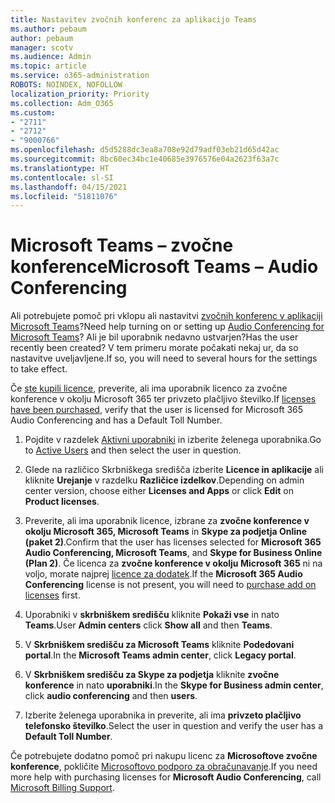 ```yaml
---
title: Nastavitev zvočnih konferenc za aplikacijo Teams
ms.author: pebaum
author: pebaum
manager: scotv
ms.audience: Admin
ms.topic: article
ms.service: o365-administration
ROBOTS: NOINDEX, NOFOLLOW
localization_priority: Priority
ms.collection: Adm_O365
ms.custom:
- "2711"
- "2712"
- "9000766"
ms.openlocfilehash: d5d5288dc3ea8a708e92d79adf03eb21d65d42ac
ms.sourcegitcommit: 8bc60ec34bc1e40685e3976576e04a2623f63a7c
ms.translationtype: HT
ms.contentlocale: sl-SI
ms.lasthandoff: 04/15/2021
ms.locfileid: "51811076"
---
```

# <a name="microsoft-teams--audio-conferencing"></a><span data-ttu-id="90f90-102">Microsoft Teams – zvočne konference</span><span class="sxs-lookup"><span data-stu-id="90f90-102">Microsoft Teams – Audio Conferencing</span></span>

<span data-ttu-id="90f90-103">Ali potrebujete pomoč pri vklopu ali nastavitvi [zvočnih konferenc v aplikaciji Microsoft Teams](https://docs.microsoft.com/microsoftteams/set-up-audio-conferencing-in-teams)?</span><span class="sxs-lookup"><span data-stu-id="90f90-103">Need help turning on or setting up [Audio Conferencing for Microsoft Teams](https://docs.microsoft.com/microsoftteams/set-up-audio-conferencing-in-teams)?</span></span>  <span data-ttu-id="90f90-104">Ali je bil uporabnik nedavno ustvarjen?</span><span class="sxs-lookup"><span data-stu-id="90f90-104">Has the user recently been created?</span></span> <span data-ttu-id="90f90-105">V tem primeru morate počakati nekaj ur, da so nastavitve uveljavljene.</span><span class="sxs-lookup"><span data-stu-id="90f90-105">If so, you will need to several hours for the settings to take effect.</span></span>

<span data-ttu-id="90f90-106">Če [ste kupili licence](https://docs.microsoft.com/microsoftteams/set-up-audio-conferencing-in-teams#step-2-get-and-assign-licenses), preverite, ali ima uporabnik licenco za zvočne konference v okolju Microsoft 365 ter privzeto plačljivo številko.</span><span class="sxs-lookup"><span data-stu-id="90f90-106">If [licenses have been purchased](https://docs.microsoft.com/microsoftteams/set-up-audio-conferencing-in-teams#step-2-get-and-assign-licenses), verify that the user is licensed for Microsoft 365 Audio Conferencing and has a Default Toll Number.</span></span>

1. <span data-ttu-id="90f90-107">Pojdite v razdelek [Aktivni uporabniki](https://admin.microsoft.com/Adminportal/Home?source=applauncher#/users) in izberite želenega uporabnika.</span><span class="sxs-lookup"><span data-stu-id="90f90-107">Go to [Active Users](https://admin.microsoft.com/Adminportal/Home?source=applauncher#/users) and then select the user in question.</span></span>

2. <span data-ttu-id="90f90-108">Glede na različico Skrbniškega središča izberite **Licence in aplikacije** ali kliknite **Urejanje** v razdelku **Različice izdelkov**.</span><span class="sxs-lookup"><span data-stu-id="90f90-108">Depending on admin center version, choose either **Licenses and Apps** or click **Edit** on **Product licenses**.</span></span>

3. <span data-ttu-id="90f90-109">Preverite, ali ima uporabnik licence, izbrane za **zvočne konference v okolju Microsoft 365, Microsoft Teams** in **Skype za podjetja Online (paket 2)**.</span><span class="sxs-lookup"><span data-stu-id="90f90-109">Confirm that the user has licenses selected for **Microsoft 365 Audio Conferencing, Microsoft Teams**, and **Skype for Business Online (Plan 2)**.</span></span> <span data-ttu-id="90f90-110">Če licenca za **zvočne konference v okolju Microsoft 365** ni na voljo, morate najprej [licence za dodatek](https://docs.microsoft.com/microsoftteams/teams-add-on-licensing/microsoft-teams-add-on-licensing?tabs=small-business).</span><span class="sxs-lookup"><span data-stu-id="90f90-110">If the **Microsoft 365 Audio Conferencing** license is not present, you will need to [purchase add on licenses](https://docs.microsoft.com/microsoftteams/teams-add-on-licensing/microsoft-teams-add-on-licensing?tabs=small-business) first.</span></span>

4. <span data-ttu-id="90f90-111">Uporabniki v **skrbniškem središču** kliknite **Pokaži vse** in nato **Teams**.</span><span class="sxs-lookup"><span data-stu-id="90f90-111">User **Admin centers** click **Show all** and then **Teams**.</span></span>

5. <span data-ttu-id="90f90-112">V **Skrbniškem središču za Microsoft Teams** kliknite **Podedovani portal**.</span><span class="sxs-lookup"><span data-stu-id="90f90-112">In the **Microsoft Teams admin center**, click **Legacy portal**.</span></span>

6. <span data-ttu-id="90f90-113">V **Skrbniškem središču za Skype za podjetja** kliknite **zvočne konference** in nato **uporabniki**.</span><span class="sxs-lookup"><span data-stu-id="90f90-113">In the **Skype for Business admin center**, click **audio conferencing** and then **users**.</span></span>

7. <span data-ttu-id="90f90-114">Izberite želenega uporabnika in preverite, ali ima **privzeto plačljivo telefonsko številko**.</span><span class="sxs-lookup"><span data-stu-id="90f90-114">Select the user in question and verify the user has a **Default Toll Number**.</span></span>

<span data-ttu-id="90f90-115">Če potrebujete dodatno pomoč pri nakupu licenc za **Microsoftove zvočne konference**, pokličite [Microsoftovo podporo za obračunavanje](https://docs.microsoft.com/microsoft-365/admin/contact-support-for-business-products?view=o365-worldwide#phone-support).</span><span class="sxs-lookup"><span data-stu-id="90f90-115">If you need more help with purchasing licenses for **Microsoft Audio Conferencing**, call [Microsoft Billing Support](https://docs.microsoft.com/microsoft-365/admin/contact-support-for-business-products?view=o365-worldwide#phone-support).</span></span>

